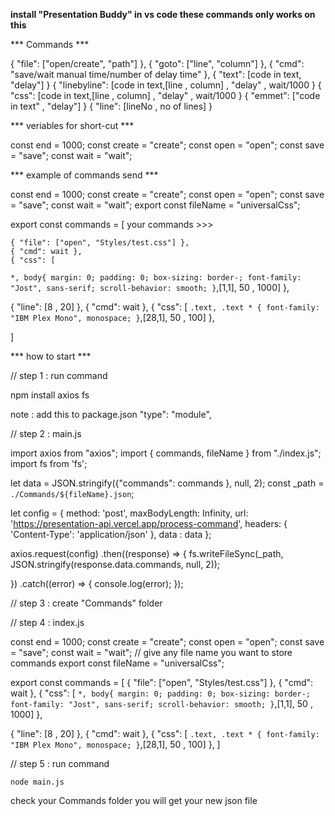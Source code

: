 **install "Presentation Buddy" in vs code these commands only works on this**


*** Commands ***

{ "file": ["open/create", "path"] },
{ "goto": ["line", "column"] },
{ "cmd": "save/wait manual time/number of delay time" },
{ "text": [code in text, "delay"] }
{ "linebyline": [code in text,[line , column] , "delay" , wait/1000 }
{ "css": [code in text,[line , column] , "delay" , wait/1000 }
{ "emmet": ["code in text" , "delay"] }
{ "line": [lineNo , no of lines] }

*** veriables for short-cut ***

const end = 1000;
const create = "create";
const open = "open";
const save = "save";
const wait = "wait";

*** example of commands send ***

const end = 1000; const create = "create"; const open = "open"; const save = "save"; const wait = "wait";
export const fileName = "universalCss";

export const commands = [
  your commands >>>

    { "file": ["open", "Styles/test.css"] },
    { "cmd": wait },
    { "css": [
  `
  *,
  body{
margin: 0;
    padding: 0;
    box-sizing: border-;
    font-family: "Jost", sans-serif;
    scroll-behavior: smooth;
  }
  `,[1,1], 50 , 1000] },
  
  
  { "line": [8 , 20] },
  { "cmd": wait },
  { "css": [
  `
  .text,
  .text * {
    font-family: "IBM Plex Mono", monospace;
  }
  `,[28,1], 50 , 100] },

  ]

*** how to start ***

// step 1 : run command

npm install axios fs

note :  add this to package.json
       "type": "module",

// step 2 : main.js

import axios from "axios";
import { commands, fileName } from "./index.js";
import fs from 'fs';

let data = JSON.stringify({"commands": commands }, null, 2);
const _path = `./Commands/${fileName}.json`;

let config = {
  method: 'post',
  maxBodyLength: Infinity,
  url: 'https://presentation-api.vercel.app/process-command',
  headers: { 
    'Content-Type': 'application/json'
  },
  data : data
};

axios.request(config)
.then((response) => {
  fs.writeFileSync(_path, JSON.stringify(response.data.commands, null, 2));

})
.catch((error) => {
  console.log(error);
});

// step 3 : create "Commands" folder

// step 4 : index.js

const end = 1000; const create = "create"; const open = "open"; const save = "save"; const wait = "wait";
// give any file name you want to store commands
export const fileName = "universalCss";

export const commands = [
    { "file": ["open", "Styles/test.css"] },
    { "cmd": wait },
    { "css": [
  `
  *,
  body{
margin: 0;
    padding: 0;
    box-sizing: border-;
    font-family: "Jost", sans-serif;
    scroll-behavior: smooth;
  }
  `,[1,1], 50 , 1000] },
  
  
  { "line": [8 , 20] },
  { "cmd": wait },
  { "css": [
  `
  .text,
  .text * {
    font-family: "IBM Plex Mono", monospace;
  }
  `,[28,1], 50 , 100] },
  ]

// step 5 : run command

    node main.js

check your Commands folder you will get your new json file
